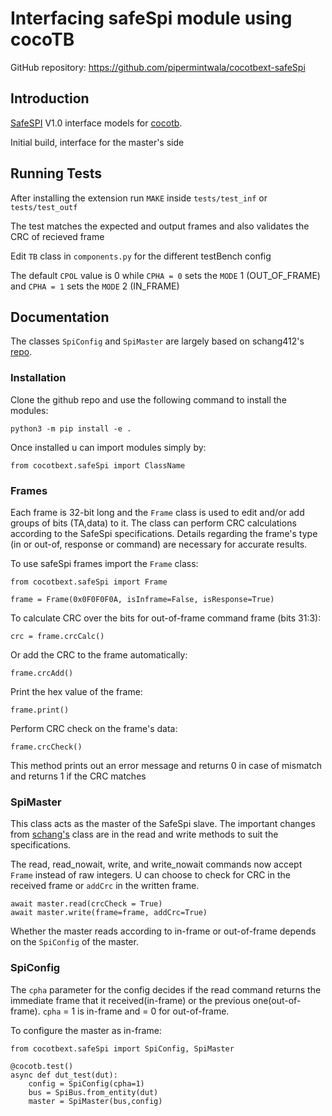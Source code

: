 # Interfacing safeSpi module using cocoTB

GitHub repository: https://github.com/pipermintwala/cocotbext-safeSpi

## Introduction

[SafeSPI](https://safespi.org/) V1.0 interface models for [cocotb](https://github.com/cocotb/cocotb).

Initial build, interface for the master's side

## Running Tests

After installing the extension run `MAKE` inside `tests/test_inf` or `tests/test_outf`

The test matches the expected and output frames and also validates the CRC of recieved frame

Edit `TB` class in `components.py` for the different testBench config

The default `CPOL` value is 0 while `CPHA = 0` sets the `MODE` 1 (OUT_OF_FRAME) and `CPHA = 1` sets the 
`MODE` 2 (IN_FRAME)

## Documentation

The classes `SpiConfig` and `SpiMaster` are largely based on schang412's [repo](https://github.com/schang412/cocotbext-spi).

### Installation

Clone the github repo and use the following command to install the modules:

    python3 -m pip install -e .

Once installed u can import modules simply by:

    from cocotbext.safeSpi import ClassName

### Frames

Each frame is 32-bit long and the `Frame` class is used to edit and/or add groups of bits (TA,data) to it.
The class can perform CRC calculations according to the SafeSpi specifications. Details regarding the frame's type (in or out-of, response or command) are necessary for accurate results.

To use safeSpi frames import the `Frame` class:

    from cocotbext.safeSpi import Frame

    frame = Frame(0x0F0F0F0A, isInframe=False, isResponse=True)

To calculate CRC over the bits for out-of-frame command frame (bits 31:3):

    crc = frame.crcCalc()

Or add the CRC to the frame automatically:

    frame.crcAdd()

Print the hex value of the frame:

    frame.print()

Perform CRC check on the frame's data:

    frame.crcCheck()

This method prints out an error message and returns 0 in case of mismatch and returns 1 if the CRC matches

### SpiMaster

This class acts as the master of the SafeSpi slave. The important changes from [schang's](https://github.com/schang412) class are in the read and write methods to suit the specifications.

The read, read_nowait, write, and write_nowait commands now accept `Frame` instead of raw integers.
U can choose to check for CRC in the received frame or `addCrc` in the written frame.

    await master.read(crcCheck = True)
    await master.write(frame=frame, addCrc=True)

Whether the master reads according to in-frame or out-of-frame depends on the `SpiConfig` of the master.

### SpiConfig

The `cpha` parameter for the config decides if the read command returns the immediate frame that it received(in-frame) or the previous one(out-of-frame).
`cpha` = 1 is in-frame and = 0 for out-of-frame.

To configure the master as in-frame:

    from cocotbext.safeSpi import SpiConfig, SpiMaster

    @cocotb.test()
    async def dut_test(dut):
        config = SpiConfig(cpha=1)
        bus = SpiBus.from_entity(dut)
        master = SpiMaster(bus,config)
